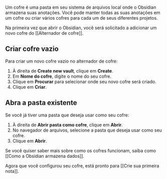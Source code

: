 Um cofre é uma pasta em seu sistema de arquivos local onde o Obsidian armazena suas anotações. Você pode manter todas as suas anotações em um cofre ou criar vários cofres para cada um de seus diferentes projetos.

Na primeira vez que abrir o Obsidian, você será solicitado a adicionar um novo cofre do [[Alternador de cofre]].

## Criar cofre vazio

Para criar um novo cofre vazio no alternador de cofre:

1. À direita de **Create new vault**, clique em **Create**.
2. Em **Nome do cofre**, digite o nome do seu cofre.
3. Clique em **Procurar** para selecionar onde seu novo cofre será criado.
4. Clique em **Criar**.

## Abra a pasta existente

Se você já tiver uma pasta que deseja usar como seu cofre:

1. À direita de **Abrir pasta como cofre**, clique em **Abrir**.
2. No navegador de arquivos, selecione a pasta que deseja usar como seu cofre.
3. Clique em **Abrir**.

Se você quiser saber mais sobre como os cofres funcionam, saiba como [[Como a Obsidian armazena dados]].

Agora que você configurou seu cofre, está pronto para [[Crie sua primeira nota]].